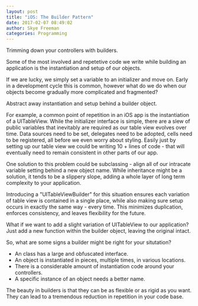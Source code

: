 ```yaml
---
layout: post 
title: "iOS: The Builder Pattern"
date: 2017-02-07 08:49:02 
author: Skye Freeman 
categories: Programming
---
```


Trimming down your controllers with builders.

Some of the most involved and repetetive code we write while building an application is the instantiation and setup of our objects.

If we are lucky, we simply set a variable to an initializer and move on.  Early in a development cycle this is common, however what do we do when our objects become gradually more complicated and fragmented?

Abstract away instantiation and setup behind a builder object.

For example, a common point of repetition in an iOS app is the instantiation of a UITableView.  While the initializer interface is simple, there are a slew of public variables that inevitably are required as our table view evolves over time. Data sources need to be set, delegates need to be adopted, cells need to be registered, all before we even worry about styling.  Easily just by setting up our table view we could be writing 10 + lines of code - that will eventually need to remain consistent in other parts of our app.

One solution to this problem could be subclassing - align all of our intracate variable setting behind a new object name.  While inheritance might be a solution, it tends to be a slippery slope, adding a whole layer of long term complexity to your application.

Introducing a "UITableViewBuilder" for this situation ensures each variation of table view is contained in a single place, while also making sure setup occurs in exactly the same way - every time. This minimizes duplication, enforces consistency, and leaves flexibility for the future.

What if we want to add a slight variation of UITableView to our application? Just add a new function within the builder object, leaving the original intact.

So, what are some signs a builder might be right for your situtation?

- An class has a large and obfuscated interface.
- An object is instantiated in pieces, multiple times, in various locations.
- There is a considerable amount of instantiation code around your controllers.
- A specific instance of an object needs a better name.

The beauty in builders is that they can be as flexible or as rigid as you want. They can lead to a tremendous reduction in repetition in your code base. 